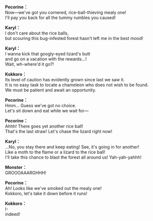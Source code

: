 # 

  
**Pecorine：**  
Now—we've got you cornered, rice-ball-thieving mealy one!  
I'll pay you back for all the tummy rumbles you caused!  
  
**Karyl：**  
I don't care about the rice balls,  
but scouring this bug-infested forest hasn't left me in the best mood!  
  
**Karyl：**  
I wanna kick that googly-eyed lizard's butt  
and go on a vacation with the rewards...!  
Wait, wh-where'd it go?!  
  
**Kokkoro：**  
Its level of caution has evidently grown since last we saw it.  
It is no easy task to locate a chameleon who does not wish to be found.  
We must be patient and await an opportunity.  
  
**Pecorine：**  
Hmm... Guess we've got no choice.  
Let's sit down and eat while we wait for—  
  
**Pecorine：**  
Ahhh! There goes yet another rice ball!  
That's the last straw! Let's chase the lizard right now!  
  
**Karyl：**  
...No, you stay there and keep eating! See, it's going in for another!  
Like a moth to the flame or a lizard to the rice ball!  
I'll take this chance to blast the forest all around us! Yah-yah-yahhh!  
  
**Monster：**  
GROOOAAARGHHH!  
  
**Pecorine：**  
Ah! Looks like we've smoked out the mealy one!  
Kokkoro, let's take it down before it runs!  
  
**Kokkoro：**  
I-  
indeed!  
